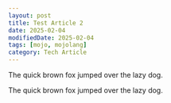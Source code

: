 ```yaml
---
layout: post
title: Test Article 2
date: 2025-02-04
modifiedDate: 2025-02-04
tags: [mojo, mojolang]
category: Tech Article
---
```


The quick brown fox jumped over the lazy dog.
<!--more-->

The quick brown fox jumped over the lazy dog.
